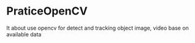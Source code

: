 # PraticeOpenCV
It about use opencv for detect and tracking object image, video base on available data

